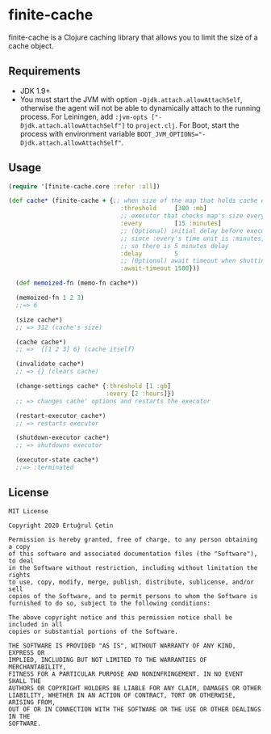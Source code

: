 # finite-cache

finite-cache is a Clojure caching library that allows you to limit the size of a cache object.

## Requirements
* JDK 1.9+
* You must start the JVM with option `-Djdk.attach.allowAttachSelf`,
otherwise the agent will not be able to dynamically attach to the running
process. For Leiningen, add `:jvm-opts ["-Djdk.attach.allowAttachSelf"]` to
`project.clj`. For Boot, start the process with environment variable
`BOOT_JVM_OPTIONS="-Djdk.attach.allowAttachSelf"`.

## Usage

```clojure
(require '[finite-cache.core :refer :all])

(def cache* (finite-cache + {;; when size of the map that holds cache exceeds 300MB, it will be cleared
                               :threshold     [300 :mb]
                               ;; executor that checks map's size every 15 minutes
                               :every         [15 :minutes]
                               ;; (Optional) initial delay before executor starts,
                               ;; since :every's time unit is :minutes, :delay has the same time unit
                               ;; so there is 5 minutes delay
                               :delay         5
                               ;; (Optional) await timeout when shutting down the executor, in milliseconds
                               :await-timeout 1500}))

  (def memoized-fn (memo-fn cache*))

  (memoized-fn 1 2 3)
  ;;=> 6

  (size cache*)
  ;; => 312 (cache's size)

  (cache cache*)
  ;; =>  {[1 2 3] 6} (cache itself)

  (invalidate cache*)
  ;; => {} (clears cache)

  (change-settings cache* {:threshold [1 :gb]
                           :every [2 :hours]})
  ;; => changes cache' options and restarts the executor

  (restart-executor cache*)
  ;; => restarts executor

  (shutdown-executor cache*)
  ;; => shutdowns executor

  (executor-state cache*)
  ;;=> :terminated
```

## License

```
MIT License

Copyright 2020 Ertuğrul Çetin

Permission is hereby granted, free of charge, to any person obtaining a copy
of this software and associated documentation files (the "Software"), to deal
in the Software without restriction, including without limitation the rights
to use, copy, modify, merge, publish, distribute, sublicense, and/or sell
copies of the Software, and to permit persons to whom the Software is
furnished to do so, subject to the following conditions:

The above copyright notice and this permission notice shall be included in all
copies or substantial portions of the Software.

THE SOFTWARE IS PROVIDED "AS IS", WITHOUT WARRANTY OF ANY KIND, EXPRESS OR
IMPLIED, INCLUDING BUT NOT LIMITED TO THE WARRANTIES OF MERCHANTABILITY,
FITNESS FOR A PARTICULAR PURPOSE AND NONINFRINGEMENT. IN NO EVENT SHALL THE
AUTHORS OR COPYRIGHT HOLDERS BE LIABLE FOR ANY CLAIM, DAMAGES OR OTHER
LIABILITY, WHETHER IN AN ACTION OF CONTRACT, TORT OR OTHERWISE, ARISING FROM,
OUT OF OR IN CONNECTION WITH THE SOFTWARE OR THE USE OR OTHER DEALINGS IN THE
SOFTWARE.
```
